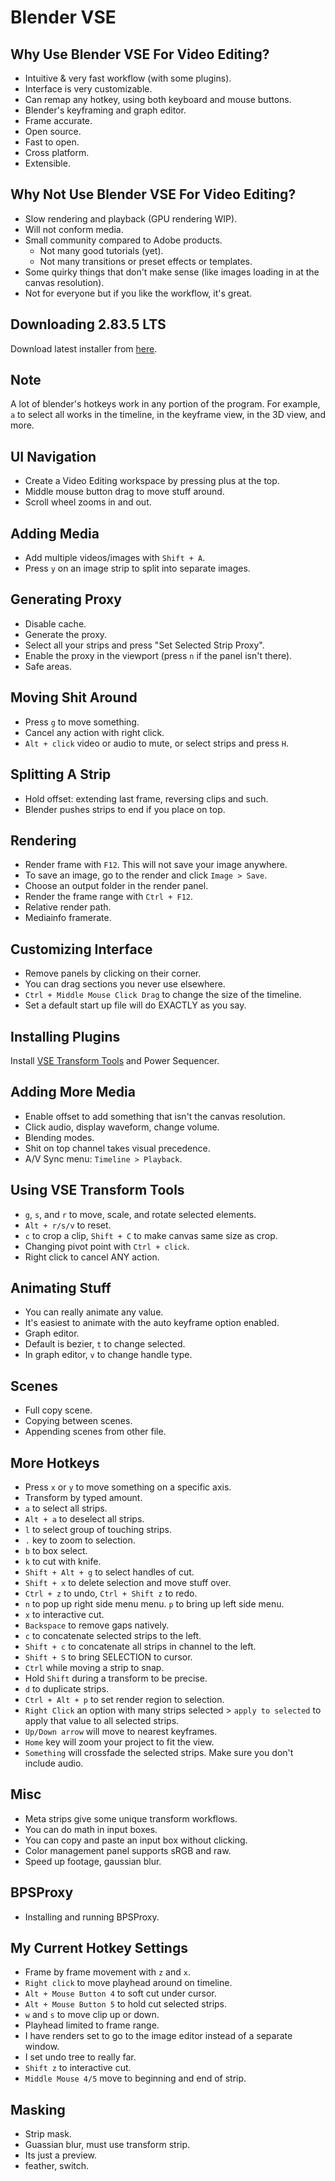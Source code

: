 # Blender VSE

## Why Use Blender VSE For Video Editing?
- Intuitive & very fast workflow (with some plugins).
- Interface is very customizable.
- Can remap any hotkey, using both keyboard and mouse buttons.
- Blender's keyframing and graph editor.
- Frame accurate.
- Open source.
- Fast to open.
- Cross platform.
- Extensible.

## Why Not Use Blender VSE For Video Editing?
- Slow rendering and playback (GPU rendering WIP).
- Will not conform media.
- Small community compared to Adobe products.
	- Not many good tutorials (yet).
	- Not many transitions or preset effects or templates.
- Some quirky things that don't make sense (like images loading in at the canvas resolution).
- Not for everyone but if you like the workflow, it's great.

## Downloading 2.83.5 LTS
Download latest installer from [here](https://www.blender.org/download/lts/).

## Note
A lot of blender's hotkeys work in any portion of the program.
For example, `a` to select all works in the timeline, in the keyframe view, in the 3D view, and more.

## UI Navigation
- Create a Video Editing workspace by pressing plus at the top.
- Middle mouse button drag to move stuff around.
- Scroll wheel zooms in and out.

## Adding Media
- Add multiple videos/images with `Shift + A`.
- Press `y` on an image strip to split into separate images.

## Generating Proxy
- Disable cache.
- Generate the proxy.
- Select all your strips and press "Set Selected Strip Proxy".
- Enable the proxy in the viewport (press `n` if the panel isn't there).
- Safe areas.

## Moving Shit Around
- Press `g` to move something.
- Cancel any action with right click.
- `Alt + click` video or audio to mute, or select strips and press `H`.

## Splitting A Strip
- Hold offset: extending last frame, reversing clips and such.
- Blender pushes strips to end if you place on top.

## Rendering
- Render frame with `F12`. This will not save your image anywhere.
- To save an image, go to the render and click `Image > Save`.
- Choose an output folder in the render panel.
- Render the frame range with `Ctrl + F12`.
- Relative render path.
- Mediainfo framerate.

## Customizing Interface
- Remove panels by clicking on their corner.
- You can drag sections you never use elsewhere.
- `Ctrl + Middle Mouse Click Drag` to change the size of the timeline.
- Set a default start up file will do EXACTLY as you say.

## Installing Plugins
Install [VSE Transform Tools](https://github.com/doakey3/VSE_Transform_Tools/releases) and Power Sequencer.

## Adding More Media
- Enable offset to add something that isn't the canvas resolution.
- Click audio, display waveform, change volume.
- Blending modes.
- Shit on top channel takes visual precedence.
- A/V Sync menu: `Timeline > Playback`.

## Using VSE Transform Tools
- `g`, `s`, and `r` to move, scale, and rotate selected elements.
- `Alt + r/s/v` to reset.
- `c` to crop a clip, `Shift + C` to make canvas same size as crop.
- Changing pivot point with `Ctrl + click`.
- Right click to cancel ANY action.

## Animating Stuff
- You can really animate any value.
- It's easiest to animate with the auto keyframe option enabled.
- Graph editor.
- Default is bezier, `t` to change selected.
- In graph editor, `v` to change handle type.

## Scenes
- Full copy scene.
- Copying between scenes.
- Appending scenes from other file.

## More Hotkeys
- Press `x` or `y` to move something on a specific axis.
- Transform by typed amount.
- `a` to select all strips.
- `Alt + a` to deselect all strips.
- `l` to select group of touching strips.
- `.` key to zoom to selection.
- `b` to box select.
- `k` to cut with knife.
- `Shift + Alt + g` to select handles of cut.
- `Shift + x` to delete selection and move stuff over.
- `Ctrl + z` to undo, `Ctrl + Shift z` to redo.
- `n` to pop up right side menu menu. `p` to bring up left side menu.
- `x` to interactive cut.
- `Backspace` to remove gaps natively.
- `c` to concatenate selected strips to the left.
- `Shift + c` to concatenate all strips in channel to the left.
- `Shift + S` to bring SELECTION to cursor.
- `Ctrl` while moving a strip to snap.
- Hold `Shift` during a transform to be precise.
- `d` to duplicate strips.
- `Ctrl + Alt + p` to set render region to selection.
- `Right Click` an option with many strips selected > `apply to selected` to apply that value to all selected strips.
- `Up/Down arrow` will move to nearest keyframes.
- `Home` key will zoom your project to fit the view.
- `Something` will crossfade the selected strips. Make sure you don't include audio.

## Misc
- Meta strips give some unique transform workflows.
- You can do math in input boxes.
- You can copy and paste an input box without clicking.
- Color management panel supports sRGB and raw.
- Speed up footage, gaussian blur.

## BPSProxy
- Installing and running BPSProxy.

## My Current Hotkey Settings
- Frame by frame movement with `z` and `x`.
- `Right click` to move playhead around on timeline.
- `Alt + Mouse Button 4` to soft cut under cursor.
- `Alt + Mouse Button 5` to hold cut selected strips.
- `w` and `s` to move clip up or down.
- Playhead limited to frame range.
- I have renders set to go to the image editor instead of a separate window.
- I set undo tree to really far.
- `Shift z` to interactive cut.
- `Middle Mouse 4/5` move to beginning and end of strip.

## Masking
- Strip mask.
- Guassian blur, must use transform strip.
- Its just a preview.
- feather, switch.
